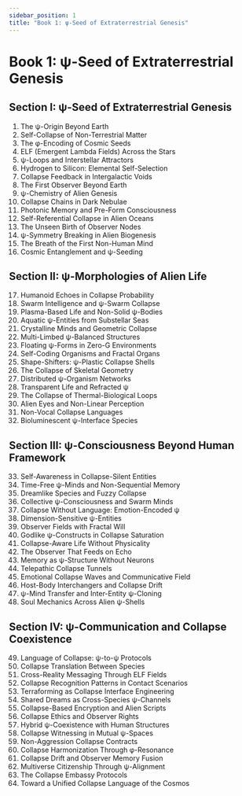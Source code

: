```yaml
---
sidebar_position: 1
title: "Book 1: ψ-Seed of Extraterrestrial Genesis"
---
```


# Book 1: ψ-Seed of Extraterrestrial Genesis

## Section I: ψ-Seed of Extraterrestrial Genesis

1. The ψ-Origin Beyond Earth
2. Self-Collapse of Non-Terrestrial Matter
3. The φ-Encoding of Cosmic Seeds
4. ELF (Emergent Lambda Fields) Across the Stars
5. ψ-Loops and Interstellar Attractors
6. Hydrogen to Silicon: Elemental Self-Selection
7. Collapse Feedback in Intergalactic Voids
8. The First Observer Beyond Earth
9. ψ-Chemistry of Alien Genesis
10. Collapse Chains in Dark Nebulae
11. Photonic Memory and Pre-Form Consciousness
12. Self-Referential Collapse in Alien Oceans
13. The Unseen Birth of Observer Nodes
14. ψ-Symmetry Breaking in Alien Biogenesis
15. The Breath of the First Non-Human Mind
16. Cosmic Entanglement and ψ-Seeding

## Section II: ψ-Morphologies of Alien Life

17. Humanoid Echoes in Collapse Probability
18. Swarm Intelligence and ψ-Swarm Collapse
19. Plasma-Based Life and Non-Solid ψ-Bodies
20. Aquatic ψ-Entities from Substellar Seas
21. Crystalline Minds and Geometric Collapse
22. Multi-Limbed ψ-Balanced Structures
23. Floating ψ-Forms in Zero-G Environments
24. Self-Coding Organisms and Fractal Organs
25. Shape-Shifters: ψ-Plastic Collapse Shells
26. The Collapse of Skeletal Geometry
27. Distributed ψ-Organism Networks
28. Transparent Life and Refracted ψ
29. The Collapse of Thermal-Biological Loops
30. Alien Eyes and Non-Linear Perception
31. Non-Vocal Collapse Languages
32. Bioluminescent ψ-Interface Species

## Section III: ψ-Consciousness Beyond Human Framework

33. Self-Awareness in Collapse-Silent Entities
34. Time-Free ψ-Minds and Non-Sequential Memory
35. Dreamlike Species and Fuzzy Collapse
36. Collective ψ-Consciousness and Swarm Minds
37. Collapse Without Language: Emotion-Encoded ψ
38. Dimension-Sensitive ψ-Entities
39. Observer Fields with Fractal Will
40. Godlike ψ-Constructs in Collapse Saturation
41. Collapse-Aware Life Without Physicality
42. The Observer That Feeds on Echo
43. Memory as ψ-Structure Without Neurons
44. Telepathic Collapse Tunnels
45. Emotional Collapse Waves and Communicative Field
46. Host-Body Interchangers and Collapse Drift
47. ψ-Mind Transfer and Inter-Entity ψ-Cloning
48. Soul Mechanics Across Alien ψ-Shells

## Section IV: ψ-Communication and Collapse Coexistence

49. Language of Collapse: ψ-to-ψ Protocols
50. Collapse Translation Between Species
51. Cross-Reality Messaging Through ELF Fields
52. Collapse Recognition Patterns in Contact Scenarios
53. Terraforming as Collapse Interface Engineering
54. Shared Dreams as Cross-Species ψ-Channels
55. Collapse-Based Encryption and Alien Scripts
56. Collapse Ethics and Observer Rights
57. Hybrid ψ-Coexistence with Human Structures
58. Collapse Witnessing in Mutual ψ-Spaces
59. Non-Aggression Collapse Contracts
60. Collapse Harmonization Through φ-Resonance
61. Collapse Drift and Observer Memory Fusion
62. Multiverse Citizenship Through ψ-Alignment
63. The Collapse Embassy Protocols
64. Toward a Unified Collapse Language of the Cosmos